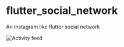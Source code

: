 
# flutter_social_network

An instagram like flutter social network

![Activity feed](https://user-images.githubusercontent.com/62266399/118387416-6251dd00-b616-11eb-8633-a67ba8b9e15d.jpg)
